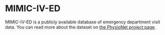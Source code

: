 # MIMIC-IV-ED

MIMIC-IV-ED is a publicly available database of emergency department visit data. You can read more about the dataset on [the PhysioNet project page](https://mimic.mit.edu//iv/modules/ed/).